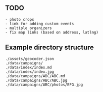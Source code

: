 ## TODO
```
- photo crops
- link for adding custom events
- multiple organizers
- fix map links (based on address, latlng)
```

## Example directory structure
```
./assets/geocoder.json
./data/campaigns/
./data/index/index.md
./data/index/index.jpg
./data/campaigns/ABC/ABC.md
./data/campaigns/ABC/ABC.jpg
./data/campaigns/ABC/photos/EFG.jpg
```
